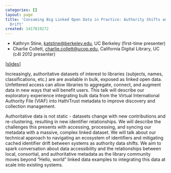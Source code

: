 ```yaml
---
categories: []
layout: page
title: 'Consuming Big Linked Open Data in Practice: Authority Shifts and Identifier
  Drift'
created: 1417819272
---
```

- Kathryn Stine, katstine@berkeley.edu, UC Berkeley (first-time
presenter)
- Charlie Collett, charlie.collett@ucop.edu, California Digital
Library, UC (c4l 2012 presenter)

[<a href="http://www.slideshare.net/scollett/consuming-big-openlinkeddatappv3-1">slides</a>]

Increasingly, authoritative datasets of interest to libraries (subjects,
names, classifications, etc.) are are available in bulk, exposed as
linked open data. Unfettered access can allow libraries to aggregate,
connect, and augment data in new ways that will benefit users. This talk
will describe our exploratory experience integrating bulk data from the
Virtual International Authority File (VIAF) into HathiTrust metadata to
improve discovery and collection management.

Authoritative data is not static - datasets change with new
contributions and re-clustering, resulting in new identifier
relationships. We will describe the challenges this presents with
accessing, processing, and syncing our metadata with a massive, complex
linked dataset. We will talk about our technical approach to navigating
an ecosystem of identifiers and mitigating cached identifier drift
between systems as authority data shifts. We aim to spark conversation
about data accessibility and the relationships between local,
consortial, and authoritative metadata as the library community moves
beyond “Hello, world” linked data examples to integrating this data at
scale into existing systems.
